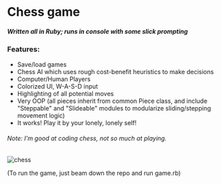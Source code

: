 # Chess game
##### Written all in Ruby; runs in console with some slick prompting

### Features:
* Save/load games
* Chess AI which uses rough cost-benefit heuristics to make decisions
* Computer/Human Players
* Colorized UI, W-A-S-D input
* Highlighting of all potential moves
* Very OOP (all pieces inherit from common Piece class, and include "Steppable" and "Slideable" modules to modularize sliding/stepping movement logic)
* It works! Play it by your lonely, lonely self!

###### Note: I'm good at coding chess, not so much at playing.
![chess](http://i.gyazo.com/e8cc96537eb692d9deb70ed227373d30.gif)

(To run the game, just beam down the repo and run game.rb)